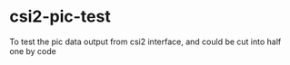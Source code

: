 # csi2-pic-test
To test the pic data output from csi2 interface, and could be cut into half one by code 
